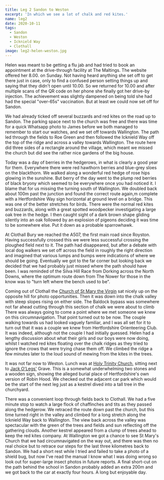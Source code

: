 ```yaml
---
title: Leg 2 Sandon to Weston
excerpt: 'In which we see a lot of chalk and red kites.'
name: leg2
date: 2020-10-11
tags:
  - Sandon
  - Weston
  - Icknield Way
  - Clothall
image: leg2-helen-weston.jpg
---
```


Helen was meant to be getting a flu jab and had tried to book an appointment at the drive-through facility at The Maltings. The website offered her 8.00. on Sunday. Not having heard anything she set off to get there just in case, only to find a confused person setting things up and saying that they didn't open until 10.00. So we returned for 10.00 and after multiple scans of the QR code on her phone she finally got her drive-by injection. The achievement was slightly dampened on being told she had had the special "over-65s" vaccination. But at least we could now set off for Sandon.

We had already ticked off several buzzards and red kites on the road up to Sandon. The parking space next to the church was free and there was time for a quick Whatsapp photo to James before we both managed to remember to start our watches, and we set off towards Wallington. The path led through the fields to Roe Green and then followed the Icknield Way off the top of the ridge and across a valley towards Wallington. The route here did three sides of a rectangle around the village, which meant we missed the church but did see the rather nice gardens of the big house.

Today was a day of berries in the hedgerows, in what is clearly a good year for them. Everywhere there were red hawthorn berries and blue-grey sloes on the blackthorn. We walked along a wonderful red hedge of rose hips glowing in the sunshine. But berry of the day went to the plump red berries of black bryony which seemed to be everywhere once you had noticed it. I blame that for us missing the turning south of Wallington. We doubled back about 100m past the junction and found the correct route again,m complete with a Hertfordshire Way sign horizontal at ground level on a bridge. This was one of the better stretches for birds. There were the normal red kites and buzzards, along with a great spotted woodpecker investigating a large oak tree in the hedge. I then caught sight of a dark brown shape gliding silently into an oak followed by an explosion of pigeons deciding it was time to be somewhere else. Put it down as a probable sparrowhawk.

At Clothall Bury we reached the A507, the first main road since Royston. Having successfully crossed this we were less successful crossing the ploughed field next to it. The path had disappeared, but after a debate with local dog walkers we set off across the field in roughly the right direction and imagined that various lumps and bumps were indications of where we should be going. Eventually we got to the far corner but looking back we decided that we had probably just missed where the path should have been. I was reminded of the Silva Hill Race from Dorking across the North Downs, where the optimum route down from The Nower for those in the know was to "turn left where the bench used to be".

Coming out of Clothall the [Church of St Mary the Virgin](https://hertfordshirechurches.weebly.com/clothall-church-hertfordshire.html) sat nicely up on the opposite hill for photo opportunities. Then it was down into the chalk valley with steep slopes rising on either side. The Baldock bypass was somewhere not far ahead cutting through this section of chalk we were about to climb There was always going to come a point where we met someone we knew on this circumnavigation. That point turned out to be now. The couple walking towards us had looked vaguely familiar, and I was all set for it to turn out that it was a couple we knew from Hertfordshire Orienteering Club. It was indeed, although not the couple I had initially guessed. Helen had a lengthy discussion about what their girls and our boys were now doing, whilst I watched red kites floating over the chalk ridges as they tried to ignore the crows that were trying chase them off. We climbed the ridge a few minutes later to the loud sound of mewing from the kites in the trees.

It was not far now to Weston. Lunch was at [Holy Trinity Church](https://hertfordshirechurches.weebly.com/weston-church-hertfordshire.html), sitting next to [Jack O'Legs'](https://en.wikipedia.org/wiki/Jack_o%27_Legs) Grave. This is a somewhat underwhelming two stones and a wooden sign, showing the alleged burial place of Hertfordshire's own version of Robin Hood. We checked out the adjacent car park which would be the start of the next leg just as a kestrel dived into a tall tree in the churchyard.

There was a convenient loop through fields back to Clothall. We had a five minute stop to watch a large flock of chaffinches and tits as they passed along the hedgerow. We retraced the route down past the church, but this time turned right in the valley and climbed for a long stretch along the Icknield Way back to Wallington. The view back across the valley was spectacular with the green of the trees and fields and sun reflecting off the gathering clouds. Another kestrel appeared from a clump of trees ahead to keep the red kites company. At Wallington we got a chance to see St Mary's Church that we had circumnavigated on the way out, and there was then no real choice but to retrace our steps for the last three kilometres back to Sandon. We had a short rest while I tried and failed to take a photo of a shield bug, but now I've read the manual I know what I was doing wrong so look out for super-large insect photos in future reports. A final short-cut on the path behind the school in Sandon probably added an extra 200m and we got back to the car at exactly four hours. A long but enjoyable day.
